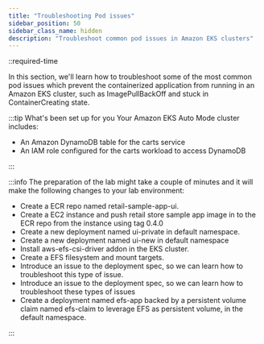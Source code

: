 ```yaml
---
title: "Troubleshooting Pod issues"
sidebar_position: 50
sidebar_class_name: hidden
description: "Troubleshoot common pod issues in Amazon EKS clusters"
---
```


::required-time

In this section, we'll learn how to troubleshoot some of the most common pod issues which prevent the containerized application from running in an Amazon EKS cluster, such as ImagePullBackOff and stuck in ContainerCreating state.

:::tip What's been set up for you
Your Amazon EKS Auto Mode cluster includes:

- An Amazon DynamoDB table for the carts service
- An IAM role configured for the carts workload to access DynamoDB

:::

:::info
The preparation of the lab might take a couple of minutes and it will make the following changes to your lab environment:

- Create a ECR repo named retail-sample-app-ui.
- Create a EC2 instance and push retail store sample app image in to the ECR repo from the instance using tag 0.4.0
- Create a new deployment named ui-private in default namespace.
- Create a new deployment named ui-new in default namespace
- Install aws-efs-csi-driver addon in the EKS cluster.
- Create a EFS filesystem and mount targets.
- Introduce an issue to the deployment spec, so we can learn how to troubleshoot this type of issue.
- Introduce an issue to the deployment spec, so we can learn how to troubleshoot these types of issues
- Create a deployment named efs-app backed by a persistent volume claim named efs-claim to leverage EFS as persistent volume, in the default namespace.

:::
